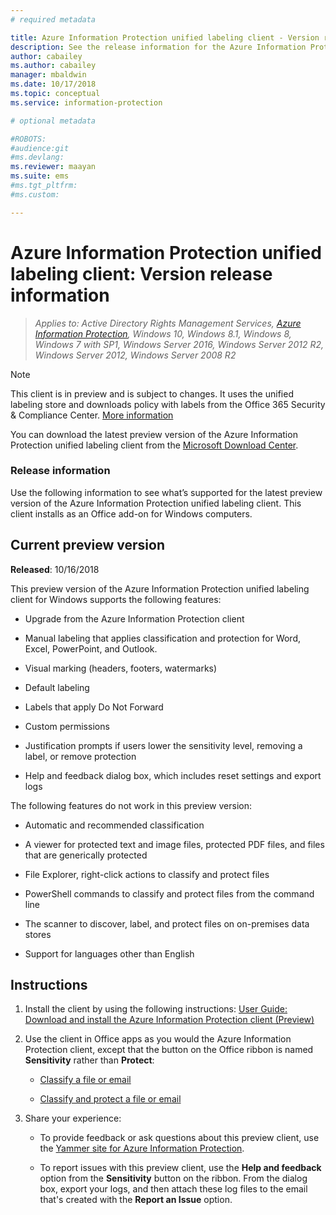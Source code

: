 ```yaml
---
# required metadata

title: Azure Information Protection unified labeling client - Version release information
description: See the release information for the Azure Information Protection unified labeling client for Windows. 
author: cabailey
ms.author: cabailey
manager: mbaldwin
ms.date: 10/17/2018
ms.topic: conceptual
ms.service: information-protection

# optional metadata

#ROBOTS:
#audience:git
#ms.devlang:
ms.reviewer: maayan
ms.suite: ems
#ms.tgt_pltfrm:
#ms.custom:

---
```


# Azure Information Protection unified labeling client: Version release information

>*Applies to: Active Directory Rights Management Services, [Azure Information Protection](https://azure.microsoft.com/pricing/details/information-protection), Windows 10, Windows 8.1, Windows 8, Windows 7 with SP1, Windows Server 2016, Windows Server 2012 R2, Windows Server 2012, Windows Server 2008 R2*

> [!NOTE]
> This client is in preview and is subject to changes. It uses the unified labeling store and downloads policy with labels from the Office 365 Security & Compliance Center. [More information](https://techcommunity.microsoft.com/t5/Security-Privacy-and-Compliance/Announcing-the-availability-of-unified-labeling-management-in/ba-p/262492)

You can download the latest preview version of the Azure Information Protection unified labeling client from the [Microsoft Download Center](https://www.microsoft.com/en-us/download/details.aspx?id=57440).

### Release information

Use the following information to see what’s supported for the latest preview version of the Azure Information Protection unified labeling client. This client installs as an Office add-on for Windows computers. 

## Current preview version

**Released**: 10/16/2018

This preview version of the Azure Information Protection unified labeling client for Windows supports the following features:

- Upgrade from the Azure Information Protection client

- Manual labeling that applies classification and protection for Word, Excel, PowerPoint, and Outlook.

- Visual marking (headers, footers, watermarks)

- Default labeling 

- Labels that apply Do Not Forward

- Custom permissions

- Justification prompts if users lower the sensitivity level, removing a label, or remove protection

- Help and feedback dialog box, which includes reset settings and export logs

The following features do not work in this preview version:

- Automatic and recommended classification

- A viewer for protected text and image files, protected PDF files, and files that are generically protected

- File Explorer, right-click actions to classify and protect files

- PowerShell commands to classify and protect files from the command line

- The scanner to discover, label, and protect files on on-premises data stores

- Support for languages other than English

## Instructions

1. Install the client by using the following instructions: [User Guide: Download and install the Azure Information Protection client (Preview)](install-unifiedlabelingclient-app.md) 

2. Use the client in Office apps as you would the Azure Information Protection client, except that the button on the Office ribbon is named **Sensitivity** rather than **Protect**:
    
    - [Classify a file or email](client-classify.md) 
    
    - [Classify and protect a file or email](client-classify-protect.md)

3. Share your experience: 
    
    - To provide feedback or ask questions about this preview client, use the [Yammer site for Azure Information Protection](https://www.yammer.com/AskIPTeam).
    
    - To report issues with this preview client, use the **Help and feedback** option from the **Sensitivity** button on the ribbon. From the dialog box, export your logs, and then attach these log files to the email that's created with the **Report an Issue** option. 

